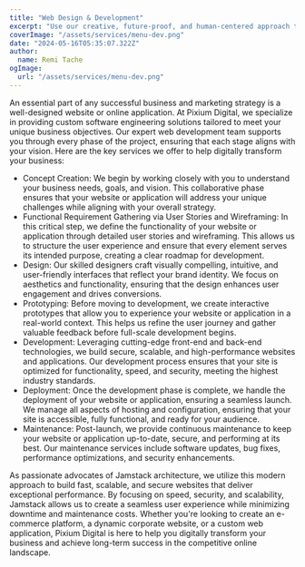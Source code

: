 ```yaml
---
title: "Web Design & Development"
excerpt: "Use our creative, future-proof, and human-centered approach to web design and development to build your online presence."
coverImage: "/assets/services/menu-dev.png"
date: "2024-05-16T05:35:07.322Z"
author:
  name: Remi Tache
ogImage:
  url: "/assets/services/menu-dev.png"
---
```


An essential part of any successful business and marketing strategy is a well-designed website or online application. At Pixium Digital, we specialize in providing custom software engineering solutions tailored to meet your unique business objectives. Our expert web development team supports you through every phase of the project, ensuring that each stage aligns with your vision. Here are the key services we offer to help digitally transform your business:

<ul>
<li>
Concept Creation: We begin by working closely with you to understand your business needs, goals, and vision. This collaborative phase ensures that your website or application will address your unique challenges while aligning with your overall strategy.
</li>

<li>
Functional Requirement Gathering via User Stories and Wireframing: In this critical step, we define the functionality of your website or application through detailed user stories and wireframing. This allows us to structure the user experience and ensure that every element serves its intended purpose, creating a clear roadmap for development.
</li>

<li>
Design: Our skilled designers craft visually compelling, intuitive, and user-friendly interfaces that reflect your brand identity. We focus on aesthetics and functionality, ensuring that the design enhances user engagement and drives conversions.
</li>

<li>
Prototyping: Before moving to development, we create interactive prototypes that allow you to experience your website or application in a real-world context. This helps us refine the user journey and gather valuable feedback before full-scale development begins.
</li>

<li>
Development: Leveraging cutting-edge front-end and back-end technologies, we build secure, scalable, and high-performance websites and applications. Our development process ensures that your site is optimized for functionality, speed, and security, meeting the highest industry standards.
</li>

<li>
Deployment: Once the development phase is complete, we handle the deployment of your website or application, ensuring a seamless launch. We manage all aspects of hosting and configuration, ensuring that your site is accessible, fully functional, and ready for your audience.
</li>

<li>
Maintenance: Post-launch, we provide continuous maintenance to keep your website or application up-to-date, secure, and performing at its best. Our maintenance services include software updates, bug fixes, performance optimizations, and security enhancements.
</li>
</ul>


As passionate advocates of Jamstack architecture, we utilize this modern approach to build fast, scalable, and secure websites that deliver exceptional performance. By focusing on speed, security, and scalability, Jamstack allows us to create a seamless user experience while minimizing downtime and maintenance costs. Whether you're looking to create an e-commerce platform, a dynamic corporate website, or a custom web application, Pixium Digital is here to help you digitally transform your business and achieve long-term success in the competitive online landscape.